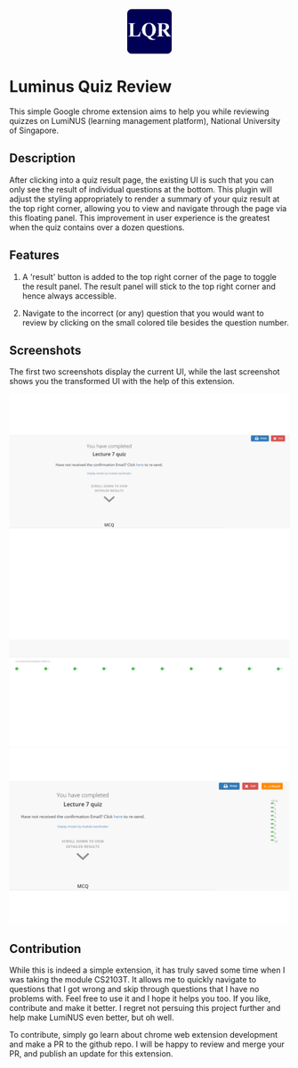 <div align="center">
  <a href="https://chrome.google.com/webstore/detail/luminus-quiz-review/cfbaehclgnmgbalhafppoeopnhjbcgof">
    <img src="images/icon_128.png" alt="Logo" width="80" height="80">
  </a>
</div>

# Luminus Quiz Review
This simple Google chrome extension aims to help you while reviewing quizzes on LumiNUS (learning management platform), National University of Singapore.

## Description
After clicking into a quiz result page, the existing UI is such that you can only see the result of individual questions at the bottom. This plugin will adjust the styling appropriately to render a summary of your quiz result at the top right corner, allowing you to view and navigate through the page via this floating panel. This improvement in user experience is the greatest when the quiz contains over a dozen questions.

## Features
1. A 'result' button is added to the top right corner of the page to toggle the result panel. The result panel will stick to the top right corner and hence always accessible.

2. Navigate to the incorrect (or any) question that you would want to review by clicking on the small colored tile besides the question number.

## Screenshots
The first two screenshots display the current UI, while the last screenshot shows you the transformed UI with the help of this extension.

![before_1](images/before_1.png)
![before_2](images/before_2.png)
![after](images/after.png)

## Contribution
While this is indeed a simple extension, it has truly saved some time when I was taking the module CS2103T. It allows me to quickly navigate to questions that I got wrong and skip through questions that I have no problems with. Feel free to use it and I hope it helps you too. If you like, contribute and make it better. I regret not persuing this project further and help make LumiNUS even better, but oh well.

To contribute, simply go learn about chrome web extension development and make a PR to the github repo. I will be happy to review and merge your PR, and publish an update for this extension.